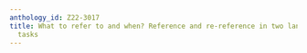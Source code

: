 ```yaml
---
anthology_id: Z22-3017
title: What to refer to and when? Reference and re-reference in two language-and-vision
  tasks
---
```

